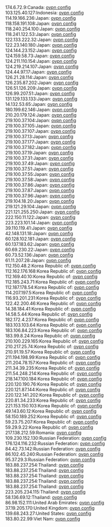 174.6.72.9:Canada: [ovpn config](vpn/174_6_72_9.ovpn)  
103.125.40.127:Indonesia: [ovpn config](vpn/103_125_40_127.ovpn)  
114.19.166.236:Japan: [ovpn config](vpn/114_19_166_236.ovpn)  
118.158.191.108:Japan: [ovpn config](vpn/118_158_191_108.ovpn)  
118.240.254.100:Japan: [ovpn config](vpn/118_240_254_100.ovpn)  
118.241.122.53:Japan: [ovpn config](vpn/118_241_122_53.ovpn)  
122.133.222.32:Japan: [ovpn config](vpn/122_133_222_32.ovpn)  
122.23.140.180:Japan: [ovpn config](vpn/122_23_140_180.ovpn)  
124.144.23.152:Japan: [ovpn config](vpn/124_144_23_152.ovpn)  
124.159.58.73:Japan: [ovpn config](vpn/124_159_58_73.ovpn)  
124.211.110.154:Japan: [ovpn config](vpn/124_211_110_154.ovpn)  
124.219.214.107:Japan: [ovpn config](vpn/124_219_214_107.ovpn)  
124.44.97.17:Japan: [ovpn config](vpn/124_44_97_17.ovpn)  
126.21.28.114:Japan: [ovpn config](vpn/126_21_28_114.ovpn)  
126.235.87.202:Japan: [ovpn config](vpn/126_235_87_202.ovpn)  
126.51.126.209:Japan: [ovpn config](vpn/126_51_126_209.ovpn)  
126.99.207.51:Japan: [ovpn config](vpn/126_99_207_51.ovpn)  
131.129.133.133:Japan: [ovpn config](vpn/131_129_133_133.ovpn)  
14.132.53.65:Japan: [ovpn config](vpn/14_132_53_65.ovpn)  
180.199.62.146:Japan: [ovpn config](vpn/180_199_62_146.ovpn)  
210.20.179.124:Japan: [ovpn config](vpn/210_20_179_124.ovpn)  
219.100.37.104:Japan: [ovpn config](vpn/219_100_37_104.ovpn)  
219.100.37.105:Japan: [ovpn config](vpn/219_100_37_105.ovpn)  
219.100.37.107:Japan: [ovpn config](vpn/219_100_37_107.ovpn)  
219.100.37.13:Japan: [ovpn config](vpn/219_100_37_13.ovpn)  
219.100.37.177:Japan: [ovpn config](vpn/219_100_37_177.ovpn)  
219.100.37.182:Japan: [ovpn config](vpn/219_100_37_182.ovpn)  
219.100.37.19:Japan: [ovpn config](vpn/219_100_37_19.ovpn)  
219.100.37.31:Japan: [ovpn config](vpn/219_100_37_31.ovpn)  
219.100.37.49:Japan: [ovpn config](vpn/219_100_37_49.ovpn)  
219.100.37.51:Japan: [ovpn config](vpn/219_100_37_51.ovpn)  
219.100.37.55:Japan: [ovpn config](vpn/219_100_37_55.ovpn)  
219.100.37.58:Japan: [ovpn config](vpn/219_100_37_58.ovpn)  
219.100.37.86:Japan: [ovpn config](vpn/219_100_37_86.ovpn)  
219.100.37.87:Japan: [ovpn config](vpn/219_100_37_87.ovpn)  
219.100.37.96:Japan: [ovpn config](vpn/219_100_37_96.ovpn)  
219.104.18.20:Japan: [ovpn config](vpn/219_104_18_20.ovpn)  
219.121.29.104:Japan: [ovpn config](vpn/219_121_29_104.ovpn)  
221.121.255.250:Japan: [ovpn config](vpn/221_121_255_250.ovpn)  
222.150.11.122:Japan: [ovpn config](vpn/222_150_11_122.ovpn)  
223.223.101.14:Japan: [ovpn config](vpn/223_223_101_14.ovpn)  
39.110.119.41:Japan: [ovpn config](vpn/39_110_119_41.ovpn)  
42.148.131.18:Japan: [ovpn config](vpn/42_148_131_18.ovpn)  
60.128.102.181:Japan: [ovpn config](vpn/60_128_102_181.ovpn)  
60.137.183.62:Japan: [ovpn config](vpn/60_137_183_62.ovpn)  
60.69.230.22:Japan: [ovpn config](vpn/60_69_230_22.ovpn)  
60.73.52.136:Japan: [ovpn config](vpn/60_73_52_136.ovpn)  
61.11.207.28:Japan: [ovpn config](vpn/61_11_207_28.ovpn)  
112.150.48.2:Korea Republic of: [ovpn config](vpn/112_150_48_2.ovpn)  
112.162.176.168:Korea Republic of: [ovpn config](vpn/112_162_176_168.ovpn)  
112.169.40.10:Korea Republic of: [ovpn config](vpn/112_169_40_10.ovpn)  
112.185.243.71:Korea Republic of: [ovpn config](vpn/112_185_243_71.ovpn)  
112.187.178.54:Korea Republic of: [ovpn config](vpn/112_187_178_54.ovpn)  
114.207.197.5:Korea Republic of: [ovpn config](vpn/114_207_197_5.ovpn)  
116.93.201.231:Korea Republic of: [ovpn config](vpn/116_93_201_231.ovpn)  
122.42.200.46:Korea Republic of: [ovpn config](vpn/122_42_200_46.ovpn)  
14.38.184.41:Korea Republic of: [ovpn config](vpn/14_38_184_41.ovpn)  
14.58.5.44:Korea Republic of: [ovpn config](vpn/14_58_5_44.ovpn)  
182.172.4.237:Korea Republic of: [ovpn config](vpn/182_172_4_237.ovpn)  
183.103.103.64:Korea Republic of: [ovpn config](vpn/183_103_103_64.ovpn)  
183.106.84.223:Korea Republic of: [ovpn config](vpn/183_106_84_223.ovpn)  
183.99.8.24:Korea Republic of: [ovpn config](vpn/183_99_8_24.ovpn)  
210.100.229.165:Korea Republic of: [ovpn config](vpn/210_100_229_165.ovpn)  
210.217.25.74:Korea Republic of: [ovpn config](vpn/210_217_25_74.ovpn)  
210.91.19.57:Korea Republic of: [ovpn config](vpn/210_91_19_57.ovpn)  
211.194.198.99:Korea Republic of: [ovpn config](vpn/211_194_198_99.ovpn)  
211.204.78.157:Korea Republic of: [ovpn config](vpn/211_204_78_157.ovpn)  
211.34.39.235:Korea Republic of: [ovpn config](vpn/211_34_39_235.ovpn)  
211.54.248.214:Korea Republic of: [ovpn config](vpn/211_54_248_214.ovpn)  
218.147.100.184:Korea Republic of: [ovpn config](vpn/218_147_100_184.ovpn)  
220.120.190.76:Korea Republic of: [ovpn config](vpn/220_120_190_76.ovpn)  
220.121.87.144:Korea Republic of: [ovpn config](vpn/220_121_87_144.ovpn)  
220.122.141.202:Korea Republic of: [ovpn config](vpn/220_122_141_202.ovpn)  
220.81.34.233:Korea Republic of: [ovpn config](vpn/220_81_34_233.ovpn)  
221.153.150.103:Korea Republic of: [ovpn config](vpn/221_153_150_103.ovpn)  
49.143.60.12:Korea Republic of: [ovpn config](vpn/49_143_60_12.ovpn)  
58.150.189.252:Korea Republic of: [ovpn config](vpn/58_150_189_252.ovpn)  
59.23.75.207:Korea Republic of: [ovpn config](vpn/59_23_75_207.ovpn)  
59.29.9.22:Korea Republic of: [ovpn config](vpn/59_29_9_22.ovpn)  
217.138.212.59:Romania: [ovpn config](vpn/217_138_212_59.ovpn)  
109.230.152.130:Russian Federation: [ovpn config](vpn/109_230_152_130.ovpn)  
176.124.116.232:Russian Federation: [ovpn config](vpn/176_124_116_232.ovpn)  
84.42.73.142:Russian Federation: [ovpn config](vpn/84_42_73_142.ovpn)  
86.102.45.240:Russian Federation: [ovpn config](vpn/86_102_45_240.ovpn)  
95.37.29.3:Russian Federation: [ovpn config](vpn/95_37_29_3.ovpn)  
183.88.237.254:Thailand: [ovpn config](vpn/183_88_237_254.ovpn)  
183.88.237.254:Thailand: [ovpn config](vpn/183_88_237_254.ovpn)  
183.88.237.254:Thailand: [ovpn config](vpn/183_88_237_254.ovpn)  
183.88.237.254:Thailand: [ovpn config](vpn/183_88_237_254.ovpn)  
183.88.237.254:Thailand: [ovpn config](vpn/183_88_237_254.ovpn)  
223.205.234.115:Thailand: [ovpn config](vpn/223_205_234_115.ovpn)  
58.136.69.12:Thailand: [ovpn config](vpn/58_136_69_12.ovpn)  
86.98.152.111:United Arab Emirates: [ovpn config](vpn/86_98_152_111.ovpn)  
37.19.205.170:United Kingdom: [ovpn config](vpn/37_19_205_170.ovpn)  
139.68.243.27:United States: [ovpn config](vpn/139_68_243_27.ovpn)  
183.80.22.99:Viet Nam: [ovpn config](vpn/183_80_22_99.ovpn)  
